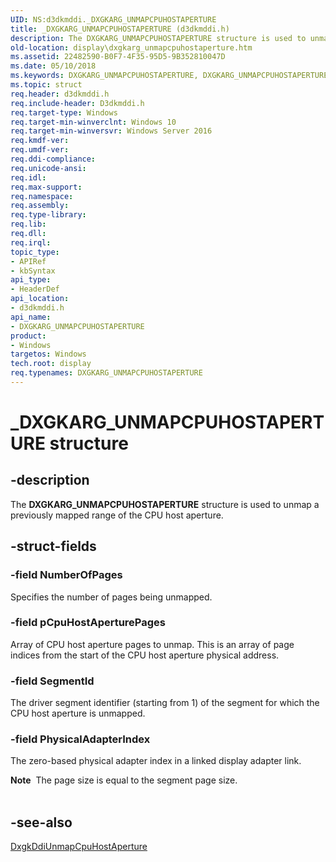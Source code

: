 ```yaml
---
UID: NS:d3dkmddi._DXGKARG_UNMAPCPUHOSTAPERTURE
title: _DXGKARG_UNMAPCPUHOSTAPERTURE (d3dkmddi.h)
description: The DXGKARG_UNMAPCPUHOSTAPERTURE structure is used to unmap a previously mapped range of the CPU host aperture.
old-location: display\dxgkarg_unmapcpuhostaperture.htm
ms.assetid: 22482590-B0F7-4F35-95D5-9B352810047D
ms.date: 05/10/2018
ms.keywords: DXGKARG_UNMAPCPUHOSTAPERTURE, DXGKARG_UNMAPCPUHOSTAPERTURE structure [Display Devices], _DXGKARG_UNMAPCPUHOSTAPERTURE, d3dkmddi/DXGKARG_UNMAPCPUHOSTAPERTURE, display.dxgkarg_unmapcpuhostaperture
ms.topic: struct
req.header: d3dkmddi.h
req.include-header: D3dkmddi.h
req.target-type: Windows
req.target-min-winverclnt: Windows 10
req.target-min-winversvr: Windows Server 2016
req.kmdf-ver: 
req.umdf-ver: 
req.ddi-compliance: 
req.unicode-ansi: 
req.idl: 
req.max-support: 
req.namespace: 
req.assembly: 
req.type-library: 
req.lib: 
req.dll: 
req.irql: 
topic_type:
- APIRef
- kbSyntax
api_type:
- HeaderDef
api_location:
- d3dkmddi.h
api_name:
- DXGKARG_UNMAPCPUHOSTAPERTURE
product:
- Windows
targetos: Windows
tech.root: display
req.typenames: DXGKARG_UNMAPCPUHOSTAPERTURE
---
```


# _DXGKARG_UNMAPCPUHOSTAPERTURE structure


## -description


The <b>DXGKARG_UNMAPCPUHOSTAPERTURE</b> structure is used to unmap a previously mapped range of the CPU host aperture.


## -struct-fields




### -field NumberOfPages

Specifies the number of pages being unmapped.


### -field pCpuHostAperturePages

Array of CPU host aperture pages to unmap. This is an array of page indices from the start of the CPU host aperture physical address.


### -field SegmentId

The driver segment identifier (starting from 1) of the segment for which the CPU host aperture is unmapped.


### -field PhysicalAdapterIndex

The zero-based physical adapter index in a linked display adapter link.

<div class="alert"><b>Note</b>  The page size is equal to the segment page size.</div>
<div> </div>

## -see-also




<a href="https://msdn.microsoft.com/AFE6B92F-49DB-47F9-90BC-F75B5F37178D">DxgkDdiUnmapCpuHostAperture</a>
 

 

